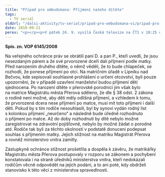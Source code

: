 ```yaml
---
title: "Případ pro ombudsmana: Příjmení našeho dítěte"
tags:
  - TV seriál
oldUrl: "/dalsi-aktivity/tv-serial/pripad-pro-ombudsmana-vi/pripad-pro-ombudsmana-prijmeni-naseho-ditete/"
date: 2010-09-21
perex: "<p></p><p>V pátek 24. 9. vysílá Česká televize na ČT1 v 18:25 čtvrtý díl cyklu Případ pro ombudsmana (repríze v pondělí 27. 9. ve 12:25 na ČT2). V dílu nazvaném Příjmení našeho dítěte ochránce řešil potíže nesezdaného páru, který chtěl, aby dcera měla příjmení po matce a syn po otci. </p>"
---
```


<!-- imported from the old website -->

<p><b>Spis. zn. VOP 6145/2008</b></p><p>Na veřejného ochránce práv se obrátili paní D. a pan P., kteří uvedli, že jsou nesezdaným párem a že své prvorozené dceři dali příjmení podle matky. Před narozením druhého dítěte, o němž věděli, že to bude chlapeček, se rozhodli, že ponese příjmení po otci. Na matričním úřadě v Lipníku nad Bečvou, kde sepisovali souhlasné prohlášení o určení otcovství, byli pouze upozorněni, že v případě uzavření manželství budou příjmení dětí sjednocena. Po narození dítěte v přerovské porodnici jim však bylo na matrice Magistrátu města Přerova sděleno, že dle § 38 odst. 2 zákona o rodině není možné, aby děti měly odlišná příjmení, a vzhledem k tomu, že prvorozená dcera nese příjmení po matce, musí mít toto příjmení i další děti. Pokud by s tím rodiče nesouhlasili, byl by synovi vydán rodný list s kolonkou příjmení „neurčeno“ a následně bude úředně rozhodnuto o příjmení po matce. Až do doby rozhodnutí by dítě nebylo možné zaregistrovat na zdravotní pojišťovně, nebylo by možné žádat o porodné atd. Rodiče tak byli za těchto okolností v podstatě donuceni podepsat souhlas s příjmením matky. Jejich stížnost na matriku Magistrát Přerova a rovněž ministerstvo vnitra zamítly.</p><p>Zástupkyně ochránce stížnost prošetřila a dospěla k závěru, že matrikářky Magistrátu města Přerova postupovaly v rozporu se zákonem a pochybení konstatovala i na straně úředníků ministerstva vnitra, kteří nedokázali rodičům věcně odpovědět na jejich podání, a to ani poté, kdy obdrželi stanovisko k této věci z ministerstva spravedlnosti.<p></p></p>
